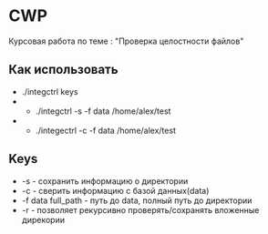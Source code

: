 # CWP
Курсовая работа по теме : "Проверка целостности файлов"

## Как использовать
* ./integctrl keys
* * ./integctrl -s -f data /home/alex/test
* * ./integectrl -c -f data /home/alex/test 
## Keys
* -s - сохранить информацию о директории
* -с - сверить информацию с базой данных(data)
* -f data full_path - путь до data, полный путь до директории
* -r - позволяет рекурсивно проверять/сохранять вложенные дирекории


